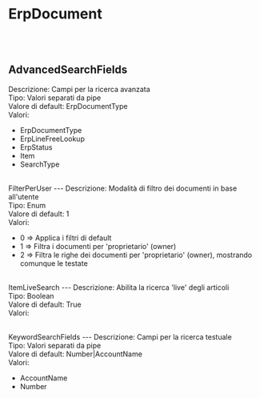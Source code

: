 # ErpDocument

<br><br> 

AdvancedSearchFields 
---
Descrizione:  Campi per la ricerca avanzata <br> 
Tipo: Valori separati da pipe <br> 
Valore di default: ErpDocumentType <br>
Valori:
<ul> 
<li>ErpDocumentType</li>
<li>ErpLineFreeLookup</li>
<li>ErpStatus</li>
<li>Item</li>
<li>SearchType</li>
</ul><br>
FilterPerUser 
---
Descrizione:  Modalità di filtro dei documenti in base all'utente <br> 
Tipo: Enum <br> 
Valore di default: 1 <br>
Valori:
<ul> 
<li>0 => Applica i filtri di default</li>
<li>1 => Filtra i documenti per 'proprietario' (owner)</li>
<li>2 => Filtra le righe dei documenti per 'proprietario' (owner), mostrando comunque le testate</li>
</ul><br>
ItemLiveSearch 
---
Descrizione:  Abilita la ricerca 'live' degli articoli <br> 
Tipo: Boolean <br> 
Valore di default: True <br>
Valori:
<ul> 
</ul><br>
KeywordSearchFields 
---
Descrizione:  Campi per la ricerca testuale <br> 
Tipo: Valori separati da pipe <br> 
Valore di default: Number&#124;AccountName <br>
Valori:
<ul> 
<li>AccountName</li>
<li>Number</li>
</ul><br>

